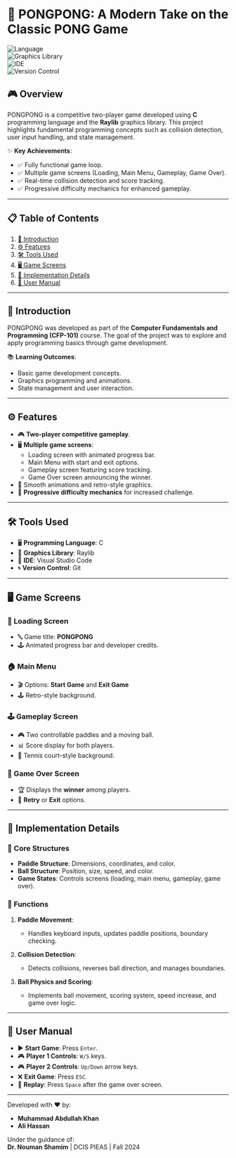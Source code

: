 # 🏓 PONGPONG: A Modern Take on the Classic PONG Game

![Language](https://img.shields.io/badge/Language-C-blue?logo=c)  
![Graphics Library](https://img.shields.io/badge/Graphics%20Library-Raylib-orange?logo=raylib)  
![IDE](https://img.shields.io/badge/IDE-VS%20Code-purple?logo=visual-studio-code)  
![Version Control](https://img.shields.io/badge/Version%20Control-Git-red?logo=git)

## 🎮 Overview

PONGPONG is a competitive two-player game developed using **C** programming language and the **Raylib** graphics library. This project highlights fundamental programming concepts such as collision detection, user input handling, and state management.

✨ **Key Achievements**:
- ✅ Fully functional game loop.  
- ✅ Multiple game screens (Loading, Main Menu, Gameplay, Game Over).  
- ✅ Real-time collision detection and score tracking.  
- ✅ Progressive difficulty mechanics for enhanced gameplay.  

---

## 📋 Table of Contents
1. [🎯 Introduction](#-introduction)  
2. [⚙️ Features](#️-features)  
3. [🛠️ Tools Used](#️-tools-used)  
4. [🖥️ Game Screens](#%EF%B8%8F-game-screens)  
5. [🔧 Implementation Details](#-implementation-details)  
6. [📖 User Manual](#-user-manual)

---

## 🎯 Introduction

PONGPONG was developed as part of the **Computer Fundamentals and Programming (CFP-101)** course. The goal of the project was to explore and apply programming basics through game development.

📚 **Learning Outcomes**:
- Basic game development concepts.  
- Graphics programming and animations.  
- State management and user interaction.  

---

## ⚙️ Features

- 🎮 **Two-player competitive gameplay**.  
- 🖥️ **Multiple game screens**:  
  - Loading screen with animated progress bar.  
  - Main Menu with start and exit options.  
  - Gameplay screen featuring score tracking.  
  - Game Over screen announcing the winner.  
- 🌟 Smooth animations and retro-style graphics.  
- 🚀 **Progressive difficulty mechanics** for increased challenge.  

---

## 🛠️ Tools Used

- 🖥️ **Programming Language**: C  
- 🎨 **Graphics Library**: Raylib  
- 🔧 **IDE**: Visual Studio Code  
- 🌀 **Version Control**: Git  

---

## 🖥️ Game Screens

### 📂 Loading Screen
- 🔤 Game title: **PONGPONG**  
- 🕹️ Animated progress bar and developer credits.

### 🏠 Main Menu
- 🎬 Options: **Start Game** and **Exit Game**  
- 🕹️ Retro-style background.

### 🕹️ Gameplay Screen
- 🎮 Two controllable paddles and a moving ball.  
- 📊 Score display for both players.  
- 🎾 Tennis court-style background.

### 🚨 Game Over Screen
- 🏆 Displays the **winner** among players.  
- 🔄 **Retry** or **Exit** options.

---

## 🔧 Implementation Details

### 🔹 Core Structures
- **Paddle Structure**: Dimensions, coordinates, and color.  
- **Ball Structure**: Position, size, speed, and color.  
- **Game States**: Controls screens (loading, main menu, gameplay, game over).

### 🔹 Functions
1. **Paddle Movement**:  
   - Handles keyboard inputs, updates paddle positions, boundary checking.  

2. **Collision Detection**:  
   - Detects collisions, reverses ball direction, and manages boundaries.  

3. **Ball Physics and Scoring**:  
   - Implements ball movement, scoring system, speed increase, and game over logic.

---

## 📖 User Manual

- ▶️ **Start Game**: Press `Enter`.  
- 🎮 **Player 1 Controls**: `W/S` keys.  
- 🎮 **Player 2 Controls**: `Up/Down` arrow keys.  
- ❌ **Exit Game**: Press `ESC`.  
- 🔄 **Replay**: Press `Space` after the game over screen.

---

Developed with ❤️ by:
- **Muhammad Abdullah Khan**  
- **Ali Hassan**

Under the guidance of:  
**Dr. Nouman Shamim** | DCIS PIEAS | Fall 2024
